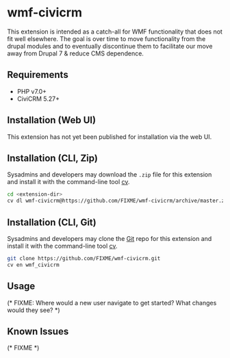 # wmf-civicrm

This extension is intended as a catch-all for WMF functionality that does not fit well elsewhere.
The goal is over time to move functionality from the drupal modules and to eventually
discontinue them to facilitate our move away from Drupal 7 & reduce CMS dependence.

## Requirements

* PHP v7.0+
* CiviCRM 5.27+

## Installation (Web UI)

This extension has not yet been published for installation via the web UI.

## Installation (CLI, Zip)

Sysadmins and developers may download the `.zip` file for this extension and
install it with the command-line tool [cv](https://github.com/civicrm/cv).

```bash
cd <extension-dir>
cv dl wmf-civicrm@https://github.com/FIXME/wmf-civicrm/archive/master.zip
```

## Installation (CLI, Git)

Sysadmins and developers may clone the [Git](https://en.wikipedia.org/wiki/Git) repo for this extension and
install it with the command-line tool [cv](https://github.com/civicrm/cv).

```bash
git clone https://github.com/FIXME/wmf-civicrm.git
cv en wmf_civicrm
```

## Usage

(* FIXME: Where would a new user navigate to get started? What changes would they see? *)

## Known Issues

(* FIXME *)
